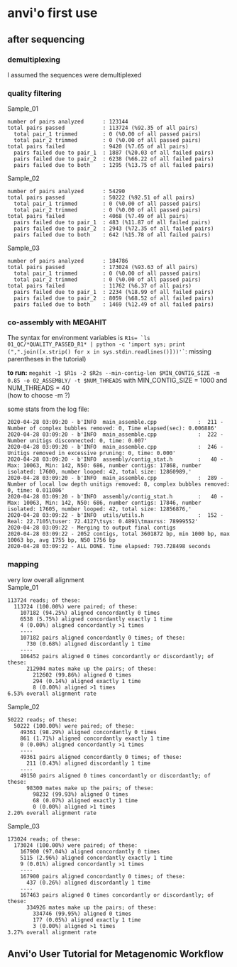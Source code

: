 # anvi'o first use 
## after sequencing 
### demultiplexing
I assumed the sequences were demultiplexed 

### quality filtering 
Sample_01

```
number of pairs analyzed      : 123144
total pairs passed            : 113724 (%92.35 of all pairs)
  total pair_1 trimmed        : 0 (%0.00 of all passed pairs)
  total pair_2 trimmed        : 0 (%0.00 of all passed pairs)
total pairs failed            : 9420 (%7.65 of all pairs)
  pairs failed due to pair_1  : 1887 (%20.03 of all failed pairs)
  pairs failed due to pair_2  : 6238 (%66.22 of all failed pairs)
  pairs failed due to both    : 1295 (%13.75 of all failed pairs)
``` 

Sample_02
 
```
number of pairs analyzed      : 54290
total pairs passed            : 50222 (%92.51 of all pairs)
  total pair_1 trimmed        : 0 (%0.00 of all passed pairs)
  total pair_2 trimmed        : 0 (%0.00 of all passed pairs)
total pairs failed            : 4068 (%7.49 of all pairs)
  pairs failed due to pair_1  : 483 (%11.87 of all failed pairs)
  pairs failed due to pair_2  : 2943 (%72.35 of all failed pairs)
  pairs failed due to both    : 642 (%15.78 of all failed pairs)
```
  
Sample_03

```
number of pairs analyzed      : 184786
total pairs passed            : 173024 (%93.63 of all pairs)
  total pair_1 trimmed        : 0 (%0.00 of all passed pairs)
  total pair_2 trimmed        : 0 (%0.00 of all passed pairs)
total pairs failed            : 11762 (%6.37 of all pairs)
  pairs failed due to pair_1  : 2234 (%18.99 of all failed pairs)
  pairs failed due to pair_2  : 8059 (%68.52 of all failed pairs)
  pairs failed due to both    : 1469 (%12.49 of all failed pairs)
```
### co-assembly with MEGAHIT
The syntax for environment variables is  ``` R1s= `ls 01_QC/*QUALITY_PASSED_R1* | python -c 'import sys; print (",".join([x.strip() for x in sys.stdin.readlines()]))'` ```: missing parentheses in the tutorial)

**to run:** `megahit -1 $R1s -2 $R2s --min-contig-len $MIN_CONTIG_SIZE -m 0.85 -o 02_ASSEMBLY/ -t $NUM_THREADS`
with MIN\_CONTIG\_SIZE = 1000 and NUM\_THREADS = 40   
(how to choose -m ?)

some stats from the log file:

```
2020-04-28 03:09:20 - b'INFO  main_assemble.cpp             :  211 - Number of complex bubbles removed: 0, Time elapsed(sec): 0.006886'
2020-04-28 03:09:20 - b'INFO  main_assemble.cpp             :  222 - Number unitigs disconnected: 0, time: 0.007'
2020-04-28 03:09:20 - b'INFO  main_assemble.cpp             :  246 - Unitigs removed in excessive pruning: 0, time: 0.000'
2020-04-28 03:09:20 - b'INFO  assembly/contig_stat.h        :   40 - Max: 10063, Min: 142, N50: 686, number contigs: 17868, number isolated: 17600, number looped: 42, total size: 12860989,'
2020-04-28 03:09:20 - b'INFO  main_assemble.cpp             :  289 - Number of local low depth unitigs removed: 8, complex bubbles removed: 0, time: 0.011086'
2020-04-28 03:09:20 - b'INFO  assembly/contig_stat.h        :   40 - Max: 10063, Min: 142, N50: 686, number contigs: 17846, number isolated: 17605, number looped: 42, total size: 12856876,'
2020-04-28 03:09:22 - b'INFO  utils/utils.h                 :  152 - Real: 22.7105\tuser: 72.4127\tsys: 0.4891\tmaxrss: 78999552'
2020-04-28 03:09:22 - Merging to output final contigs 
2020-04-28 03:09:22 - 2052 contigs, total 3601872 bp, min 1000 bp, max 10063 bp, avg 1755 bp, N50 1756 bp
2020-04-28 03:09:22 - ALL DONE. Time elapsed: 793.728498 seconds 

```

### mapping
very low overall alignment  
Sample_01

```
113724 reads; of these:
  113724 (100.00%) were paired; of these:
    107182 (94.25%) aligned concordantly 0 times
    6538 (5.75%) aligned concordantly exactly 1 time
    4 (0.00%) aligned concordantly >1 times
    ----
    107182 pairs aligned concordantly 0 times; of these:
      730 (0.68%) aligned discordantly 1 time
    ----
    106452 pairs aligned 0 times concordantly or discordantly; of these:
      212904 mates make up the pairs; of these:
        212602 (99.86%) aligned 0 times
        294 (0.14%) aligned exactly 1 time
        8 (0.00%) aligned >1 times
6.53% overall alignment rate
```

Sample_02

```
50222 reads; of these:
  50222 (100.00%) were paired; of these:
    49361 (98.29%) aligned concordantly 0 times
    861 (1.71%) aligned concordantly exactly 1 time
    0 (0.00%) aligned concordantly >1 times
    ----
    49361 pairs aligned concordantly 0 times; of these:
      211 (0.43%) aligned discordantly 1 time
    ----
    49150 pairs aligned 0 times concordantly or discordantly; of these:
      98300 mates make up the pairs; of these:
        98232 (99.93%) aligned 0 times
        68 (0.07%) aligned exactly 1 time
        0 (0.00%) aligned >1 times
2.20% overall alignment rate
```

Sample_03 
 
```
173024 reads; of these:
  173024 (100.00%) were paired; of these:
    167900 (97.04%) aligned concordantly 0 times
    5115 (2.96%) aligned concordantly exactly 1 time
    9 (0.01%) aligned concordantly >1 times
    ----
    167900 pairs aligned concordantly 0 times; of these:
      437 (0.26%) aligned discordantly 1 time
    ----
    167463 pairs aligned 0 times concordantly or discordantly; of these:
      334926 mates make up the pairs; of these:
        334746 (99.95%) aligned 0 times
        177 (0.05%) aligned exactly 1 time
        3 (0.00%) aligned >1 times
3.27% overall alignment rate
```
## Anvi'o User Tutorial for Metagenomic Workflow
